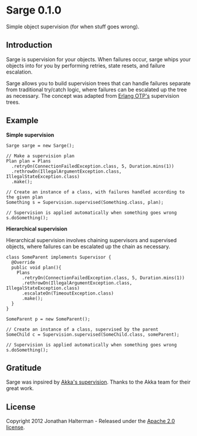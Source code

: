 # Sarge 0.1.0

Simple object supervision (for when stuff goes wrong).

## Introduction

Sarge is supervision for your objects. When failures occur, sarge whips your objects into for you by performing retries, state resets, and failure escalation. 

Sarge allows you to build supervision trees that can handle failures separate from traditional try/catch logic, where failures can be escalated up the tree as necessary. The concept was adapted from [Erlang OTP's](http://www.erlang.org/doc/design_principles/des_princ.html) supervision trees.

## Example

**Simple supervision**

	Sarge sarge = new Sarge();

    // Make a supervision plan
    Plan plan = Plans
      .retryOn(ConnectionFailedException.class, 5, Duration.mins(1))
      .rethrowOn(IllegalArgumentException.class, IllegalStateException.class)
      .make();
     
    // Create an instance of a class, with failures handled according to the given plan
    Something s = Supervision.supervised(Something.class, plan);
     
    // Supervision is applied automatically when something goes wrong
    s.doSomething();
    
**Hierarchical supervision**

Hierarchical supervision involves chaining supervisors and supervised objects, where failures can be escalated up the chain as necessary.

    class SomeParent implements Supervisor {
      @Override
      public void plan(){
        Plans
          .retryOn(ConnectionFailedException.class, 5, Duration.mins(1))
          .rethrowOn(IllegalArgumentException.class, IllegalStateException.class)
          .escalateOn(TimeoutException.class)
          .make(); 
      }
    }
     
    SomeParent p = new SomeParent();
     
    // Create an instance of a class, supervised by the parent
    SomeChild c = Supervision.supervised(SomeChild.class, someParent);
     
    // Supervision is applied automatically when something goes wrong
    s.doSomething();    

	
## Gratitude

Sarge was inpsired by [Akka's supervision](http://akka.io). Thanks to the Akka team for their great work.

## License

Copyright 2012 Jonathan Halterman - Released under the [Apache 2.0 license](http://www.apache.org/licenses/LICENSE-2.0.html).
